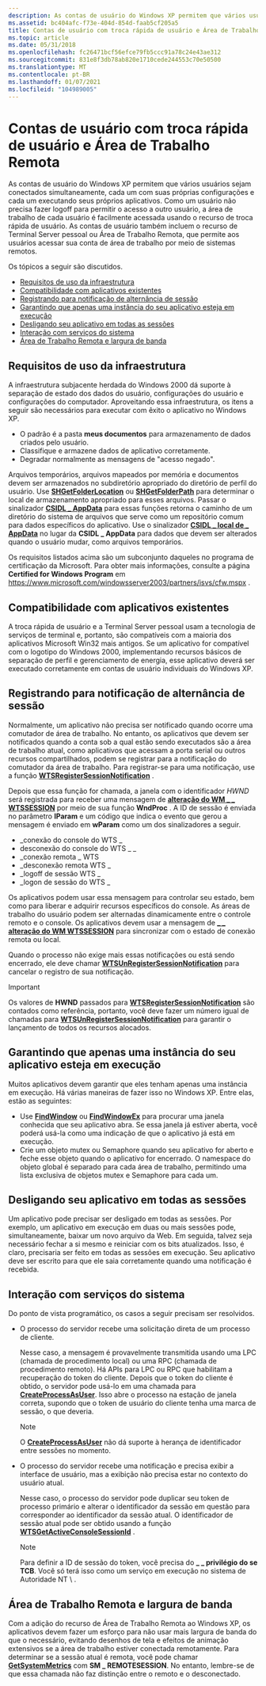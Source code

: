 ```yaml
---
description: As contas de usuário do Windows XP permitem que vários usuários sejam conectados simultaneamente, cada um com suas próprias configurações e cada um executando seus próprios aplicativos.
ms.assetid: bc404afc-f73e-404d-854d-faab5cf205a5
title: Contas de usuário com troca rápida de usuário e Área de Trabalho Remota
ms.topic: article
ms.date: 05/31/2018
ms.openlocfilehash: fc26471bcf56efce79fb5ccc91a78c24e43ae312
ms.sourcegitcommit: 831e8f3db78ab820e1710cede244553c70e50500
ms.translationtype: MT
ms.contentlocale: pt-BR
ms.lasthandoff: 01/07/2021
ms.locfileid: "104989005"
---
```

# <a name="user-accounts-with-fast-user-switching-and-remote-desktop"></a>Contas de usuário com troca rápida de usuário e Área de Trabalho Remota

As contas de usuário do Windows XP permitem que vários usuários sejam conectados simultaneamente, cada um com suas próprias configurações e cada um executando seus próprios aplicativos. Como um usuário não precisa fazer logoff para permitir o acesso a outro usuário, a área de trabalho de cada usuário é facilmente acessada usando o recurso de troca rápida de usuário. As contas de usuário também incluem o recurso de Terminal Server pessoal ou Área de Trabalho Remota, que permite aos usuários acessar sua conta de área de trabalho por meio de sistemas remotos.

Os tópicos a seguir são discutidos.

-   [Requisitos de uso da infraestrutura](#infrastructure-usage-requirements)
-   [Compatibilidade com aplicativos existentes](#compatibility-with-existing-applications)
-   [Registrando para notificação de alternância de sessão](#registering-for-session-switching-notification)
-   [Garantindo que apenas uma instância do seu aplicativo esteja em execução](#ensuring-only-one-instance-of-your-application-is-running)
-   [Desligando seu aplicativo em todas as sessões](#shutting-down-your-application-across-all-sessions)
-   [Interação com serviços do sistema](#interaction-with-system-services)
-   [Área de Trabalho Remota e largura de banda](#remote-desktop-and-bandwidth)

## <a name="infrastructure-usage-requirements"></a>Requisitos de uso da infraestrutura

A infraestrutura subjacente herdada do Windows 2000 dá suporte à separação de estado dos dados do usuário, configurações do usuário e configurações do computador. Aproveitando essa infraestrutura, os itens a seguir são necessários para executar com êxito o aplicativo no Windows XP.

-   O padrão é a pasta **meus documentos** para armazenamento de dados criados pelo usuário.
-   Classifique e armazene dados de aplicativo corretamente.
-   Degradar normalmente as mensagens de "acesso negado".

Arquivos temporários, arquivos mapeados por memória e documentos devem ser armazenados no subdiretório apropriado do diretório de perfil do usuário. Use [**SHGetFolderLocation**](/windows/desktop/api/shlobj_core/nf-shlobj_core-shgetfolderlocation) ou [**SHGetFolderPath**](/windows/desktop/api/shlobj_core/nf-shlobj_core-shgetfolderpatha) para determinar o local de armazenamento apropriado para esses arquivos. Passar o sinalizador [**CSIDL \_ AppData**](csidl.md) para essas funções retorna o caminho de um diretório do sistema de arquivos que serve como um repositório comum para dados específicos do aplicativo. Use o sinalizador [**CSIDL \_ local de \_ AppData**](csidl.md) no lugar da **CSIDL \_ AppData** para dados que devem ser alterados quando o usuário mudar, como arquivos temporários.

Os requisitos listados acima são um subconjunto daqueles no programa de certificação da Microsoft. Para obter mais informações, consulte a página **Certified for Windows Program** em https://www.microsoft.com/windowsserver2003/partners/isvs/cfw.mspx .

## <a name="compatibility-with-existing-applications"></a>Compatibilidade com aplicativos existentes

A troca rápida de usuário e a Terminal Server pessoal usam a tecnologia de serviços de terminal e, portanto, são compatíveis com a maioria dos aplicativos Microsoft Win32 mais antigos. Se um aplicativo for compatível com o logotipo do Windows 2000, implementando recursos básicos de separação de perfil e gerenciamento de energia, esse aplicativo deverá ser executado corretamente em contas de usuário individuais do Windows XP.

## <a name="registering-for-session-switching-notification"></a>Registrando para notificação de alternância de sessão

Normalmente, um aplicativo não precisa ser notificado quando ocorre uma comutador de área de trabalho. No entanto, os aplicativos que devem ser notificados quando a conta sob a qual estão sendo executados são a área de trabalho atual, como aplicativos que acessam a porta serial ou outros recursos compartilhados, podem se registrar para a notificação do comutador da área de trabalho. Para registrar-se para uma notificação, use a função [**WTSRegisterSessionNotification**](/windows/win32/api/wtsapi32/nf-wtsapi32-wtsregistersessionnotification) .

Depois que essa função for chamada, a janela com o identificador *HWND* será registrada para receber uma mensagem de [**alteração do WM \_ \_ WTSSESSION**](../termserv/wm-wtssession-change.md) por meio de sua função **WndProc** . A ID de sessão é enviada no parâmetro **lParam** e um código que indica o evento que gerou a mensagem é enviado em **wParam** como um dos sinalizadores a seguir.

-   \_conexão do console do WTS \_
-   desconexão do console do WTS \_ \_
-   \_conexão remota \_ WTS
-   \_desconexão remota WTS \_
-   \_logoff de sessão WTS \_
-   \_logon de sessão do WTS \_

Os aplicativos podem usar essa mensagem para controlar seu estado, bem como para liberar e adquirir recursos específicos do console. As áreas de trabalho do usuário podem ser alternadas dinamicamente entre o controle remoto e o console. Os aplicativos devem usar a mensagem de [**\_ \_ alteração do WM WTSSESSION**](../termserv/wm-wtssession-change.md) para sincronizar com o estado de conexão remota ou local.

Quando o processo não exige mais essas notificações ou está sendo encerrado, ele deve chamar [**WTSUnRegisterSessionNotification**](/windows/win32/api/wtsapi32/nf-wtsapi32-wtsunregistersessionnotification) para cancelar o registro de sua notificação.

> [!IMPORTANT]
> Os valores de **HWND** passados para [**WTSRegisterSessionNotification**](/windows/win32/api/wtsapi32/nf-wtsapi32-wtsregistersessionnotification) são contados como referência, portanto, você deve fazer um número igual de chamadas para [**WTSUnRegisterSessionNotification**](/windows/win32/api/wtsapi32/nf-wtsapi32-wtsunregistersessionnotification) para garantir o lançamento de todos os recursos alocados.

 

## <a name="ensuring-only-one-instance-of-your-application-is-running"></a>Garantindo que apenas uma instância do seu aplicativo esteja em execução

Muitos aplicativos devem garantir que eles tenham apenas uma instância em execução. Há várias maneiras de fazer isso no Windows XP. Entre elas, estão as seguintes:

-   Use [**FindWindow**](/windows/win32/api/winuser/nf-winuser-findwindowa) ou [**FindWindowEx**](/windows/win32/api/winuser/nf-winuser-findwindowexa) para procurar uma janela conhecida que seu aplicativo abra. Se essa janela já estiver aberta, você poderá usá-la como uma indicação de que o aplicativo já está em execução.
-   Crie um objeto mutex ou Semaphore quando seu aplicativo for aberto e feche esse objeto quando o aplicativo for encerrado. O namespace do objeto global é separado para cada área de trabalho, permitindo uma lista exclusiva de objetos mutex e Semaphore para cada um.

## <a name="shutting-down-your-application-across-all-sessions"></a>Desligando seu aplicativo em todas as sessões

Um aplicativo pode precisar ser desligado em todas as sessões. Por exemplo, um aplicativo em execução em duas ou mais sessões pode, simultaneamente, baixar um novo arquivo da Web. Em seguida, talvez seja necessário fechar a si mesmo e reiniciar com os bits atualizados. Isso, é claro, precisaria ser feito em todas as sessões em execução. Seu aplicativo deve ser escrito para que ele saia corretamente quando uma notificação é recebida.

## <a name="interaction-with-system-services"></a>Interação com serviços do sistema

Do ponto de vista programático, os casos a seguir precisam ser resolvidos.

-   O processo do servidor recebe uma solicitação direta de um processo de cliente.

    Nesse caso, a mensagem é provavelmente transmitida usando uma LPC (chamada de procedimento local) ou uma RPC (chamada de procedimento remoto). Há APIs para LPC ou RPC que habilitam a recuperação do token do cliente. Depois que o token do cliente é obtido, o servidor pode usá-lo em uma chamada para [**CreateProcessAsUser**](/windows/win32/api/processthreadsapi/nf-processthreadsapi-createprocessasusera). Isso abre o processo na estação de janela correta, supondo que o token de usuário do cliente tenha uma marca de sessão, o que deveria.

    > [!Note]  
    > O [**CreateProcessAsUser**](/windows/win32/api/processthreadsapi/nf-processthreadsapi-createprocessasusera) não dá suporte à herança de identificador entre sessões no momento.

     

-   O processo do servidor recebe uma notificação e precisa exibir a interface de usuário, mas a exibição não precisa estar no contexto do usuário atual.

    Nesse caso, o processo do servidor pode duplicar seu token de processo primário e alterar o identificador da sessão em questão para corresponder ao identificador da sessão atual. O identificador de sessão atual pode ser obtido usando a função [**WTSGetActiveConsoleSessionId**](/windows/win32/api/winbase/nf-winbase-wtsgetactiveconsolesessionid) .

    > [!Note]  
    > Para definir a ID de sessão do token, você precisa do **\_ \_ privilégio do se TCB**. Você só terá isso como um serviço em execução no sistema de Autoridade NT \\ .

     

## <a name="remote-desktop-and-bandwidth"></a>Área de Trabalho Remota e largura de banda

Com a adição do recurso de Área de Trabalho Remota ao Windows XP, os aplicativos devem fazer um esforço para não usar mais largura de banda do que o necessário, evitando desenhos de tela e efeitos de animação extensivos se a área de trabalho estiver conectada remotamente. Para determinar se a sessão atual é remota, você pode chamar [**GetSystemMetrics**](/windows/win32/api/winuser/nf-winuser-getsystemmetrics) com **SM \_ REMOTESESSION**. No entanto, lembre-se de que essa chamada não faz distinção entre o remoto e o desconectado.

 

 
